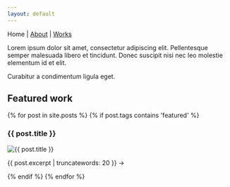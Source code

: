 ```yaml
---
layout: default
---
```


Home |
[About](https://okoseoglu.github.io/about) |
[Works](https://okoseoglu.github.io/works)

Lorem ipsum dolor sit amet, consectetur adipiscing elit. Pellentesque semper malesuada libero et tincidunt. Donec suscipit nisi nec leo molestie elementum id et elit.

Curabitur a condimentum ligula eget.

## Featured work

{% for post in site.posts %}
{% if post.tags contains 'featured' %}
<h3>{{ post.title }}</h3>
<img alt="{{ post.title }}" src="{{ post.image }}" />
<p>{{ post.excerpt | truncatewords: 20 }} →</p>
{% endif %}
{% endfor %}
